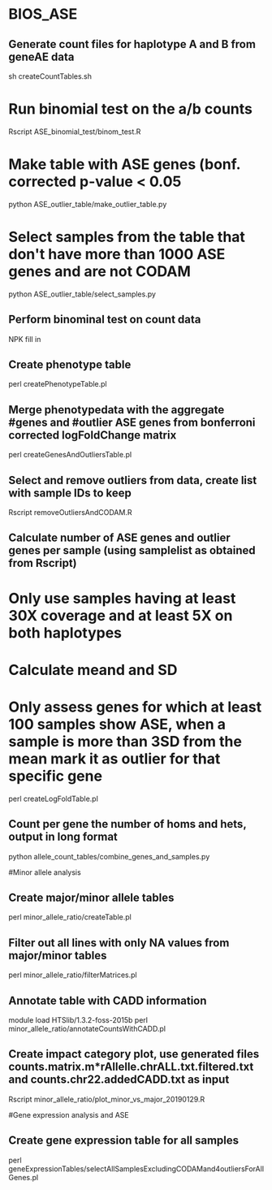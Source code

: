# BIOS_ASE

## Generate count files for haplotype A and B from geneAE data
sh createCountTables.sh

# Run binomial test on the a/b counts
Rscript ASE_binomial_test/binom_test.R

# Make table with ASE genes (bonf. corrected p-value < 0.05
python ASE_outlier_table/make_outlier_table.py

# Select samples from the table that don't have more than 1000 ASE genes and are not CODAM
python ASE_outlier_table/select_samples.py

## Perform binominal test on count data
NPK fill in

## Create phenotype table
perl createPhenotypeTable.pl

## Merge phenotypedata with the aggregate #genes and #outlier ASE genes from bonferroni corrected logFoldChange matrix
perl createGenesAndOutliersTable.pl


## Select and remove outliers from data, create list with sample IDs to keep
Rscript removeOutliersAndCODAM.R


## Calculate number of ASE genes and outlier genes per sample (using samplelist as obtained from Rscript)
# Only use samples having at least 30X coverage and at least 5X on both haplotypes
# Calculate meand and SD
# Only assess genes for which at least 100 samples show ASE, when a sample is more than 3SD from the mean mark it as outlier for that specific gene

perl createLogFoldTable.pl


## Count per gene the number of homs and hets, output in long format
python allele_count_tables/combine_genes_and_samples.py


#Minor allele analysis

## Create major/minor allele tables
perl minor_allele_ratio/createTable.pl

## Filter out all lines with only NA values from major/minor tables
perl minor_allele_ratio/filterMatrices.pl

## Annotate table with CADD information
module load HTSlib/1.3.2-foss-2015b
perl minor_allele_ratio/annotateCountsWithCADD.pl

## Create impact category plot, use generated files counts.matrix.m*rAllelle.chrALL.txt.filtered.txt and counts.chr22.addedCADD.txt as input
Rscript minor_allele_ratio/plot_minor_vs_major_20190129.R


#Gene expression analysis and ASE

## Create gene expression table for all samples
perl geneExpressionTables/selectAllSamplesExcludingCODAMand4outliersForAllGenes.pl


